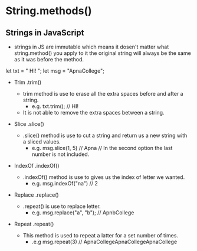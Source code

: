 # String.methods()

<h2> Strings in JavaScript </h2>

- strings in JS are immutable which means it dosen't matter what string.method() you apply to it the original string will always be the same as it was before the method.

let txt = " HI! ";
let msg = "ApnaCollege";

- Trim .trim()

  - trim method is use to erase all the extra spaces before and after a string.
    - e.g. txt.trim(); // HI!
  - It is not able to remove the extra spaces between a string.

- Slice .slice()

  - .slice() method is use to cut a string and return us a new string with a sliced values.
    - e.g. msg.slice(1, 5) // Apna
      // In the second option the last number is not included.

- IndexOf .indexOf()

  - .indexOf() method is use to gives us the index of letter we wanted.
    - e.g. msg.indexOf("na") // 2

- Replace .replace()

  - .repeat() is use to replace letter.
    - e.g. msg.replace("a", "b"); // ApnbCollege

- Repeat .repeat()
  - This method is used to repeat a latter for a set number of times.
    - .e.g msg.repeat(3) // ApnaCollegeApnaCollegeApnaCollege
